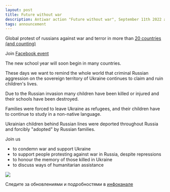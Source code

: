 ```yaml
---
layout: post
title: Future without war
description: Antiwar action "Future without war", September 11th 2022 at Molos, Limassol, Cyprus
tags: announcement
---
```

Global protest of russians against war and terror in more than [20 countries (and counting)](https://taplink.cc/futurewithoutwar)

Join [Facebook event](https://www.facebook.com/events/1426241687875384)

The new school year will soon begin in many countries.

These days we want to remind the whole world that criminal Russian aggression on the sovereign territory of Ukraine continues to claim and ruin children's lives.

Due to the Russian invasion many children have been killed or injured and their schools have been destroyed.

Families were forced to leave Ukraine as refugees, and their children have to continue to study in a non-native language.

Ukrainian children behind Russian lines were deported throughout Russia and forcibly "adopted" by Russian families.

Join us
* to condemn war and support Ukraine
* to support people protesting against war in Russia, despite repressions
* to honour the memory of those killed in Ukraine
* to discuss ways of humanitarian assistance

![](https://www.youtube.com/watch?v=lJJXnoQwH2Y)

Следите за обновлениями и подробностями в [инфоканале](https://t.me/nowarcy)
